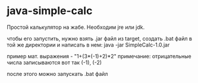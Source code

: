 # java-simple-calc
Простой калькулятор на жабе. Необходим jre или jdk.

чтобы его запустить, нужно взять .jar файл из target, создать .bat файл в той же директории и написать в нем:
java -jar SimpleCalc-1.0.jar 

пример мат. выражения - "1+(3*(-1)+2)*2"
примечание: отрицательные числа записываются вот так (-1), (-2)

после этого можно запускать .bat файл

